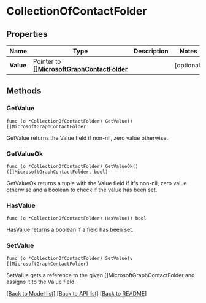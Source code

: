 # CollectionOfContactFolder

## Properties

Name | Type | Description | Notes
------------ | ------------- | ------------- | -------------
**Value** | Pointer to [**[]MicrosoftGraphContactFolder**](microsoft.graph.contactFolder.md) |  | [optional] 

## Methods

### GetValue

`func (o *CollectionOfContactFolder) GetValue() []MicrosoftGraphContactFolder`

GetValue returns the Value field if non-nil, zero value otherwise.

### GetValueOk

`func (o *CollectionOfContactFolder) GetValueOk() ([]MicrosoftGraphContactFolder, bool)`

GetValueOk returns a tuple with the Value field if it's non-nil, zero value otherwise
and a boolean to check if the value has been set.

### HasValue

`func (o *CollectionOfContactFolder) HasValue() bool`

HasValue returns a boolean if a field has been set.

### SetValue

`func (o *CollectionOfContactFolder) SetValue(v []MicrosoftGraphContactFolder)`

SetValue gets a reference to the given []MicrosoftGraphContactFolder and assigns it to the Value field.


[[Back to Model list]](../README.md#documentation-for-models) [[Back to API list]](../README.md#documentation-for-api-endpoints) [[Back to README]](../README.md)


